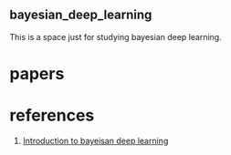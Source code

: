 ## bayesian_deep_learning

This is a space just for studying bayesian deep learning.


# papers


# references
1. [Introduction to bayeisan deep learning](https://taeoh-kim.github.io/blog/bayesian-deep-learning-introduction/)
